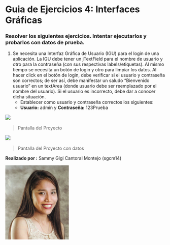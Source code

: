 # Guia de Ejercicios 4: Interfaces Gráficas
### Resolver los siguientes ejercicios. Intentar ejecutarlos y probarlos con datos de prueba.
1. Se necesita una Interfaz Gráfica de Usuario (IGU) para el login de una aplicación. La IGU debe tener un jTextField para el nombre de usuario y otro para la contraseña (con sus respectivas labels/etiquetas). Al mismo tiempo se necesita un botón de login y otro para limpiar los datos. Al hacer click en el botón de login, debe verificar si el usuario y contraseña son correctos;  de ser así, debe manifestar un saludo “Bienvenido usuario” en un textArea (donde  usuario  debe  ser  reemplazado  por  el  nombre  del  usuario).  Si  el  usuario  es incorrecto, debe dar a conocer dicha situación.
	- Establecer como usuario y contraseña correctos los siguientes:
	- **Usuario:** admin y **Contraseña:** 123Prueba

![](https://raw.githubusercontent.com/sgcm14/proyectos-java-fullstack/master/Guia%20de%20Ejercicios4/doc/pantalla1.jpg)
> Pantalla del Proyecto

![](https://raw.githubusercontent.com/sgcm14/proyectos-java-fullstack/master/Guia%20de%20Ejercicios4/doc/pantalla2.jpg)

> Pantalla del Proyecto con datos


**Realizado por :** Sammy Gigi Cantoral Montejo (sgcm14)

<img src ="https://raw.githubusercontent.com/sgcm14/sgcm14/main/sammy.jpg" width="200">
